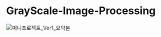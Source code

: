 # GrayScale-Image-Processing

![미니프로젝트_Ver1_요약본](https://github.com/Jday4612/GrayScale-Image-Processing/assets/66297198/b992afcd-1cfa-4ab9-8c24-fb23ba198d6e)
